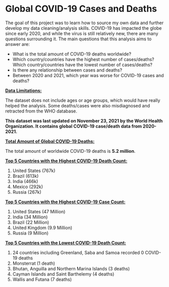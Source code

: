 # Global COVID-19 Cases and Deaths

The goal of this project was to learn how to source my own data and further develop my data cleaning/analysis skills. COVID-19 has impacted the globe since early 2020, and while the virus is still relatively new, there are many questions surrounding it. The main questions that this analysis aims to answer are:

- What is the total amount of COVID-19 deaths worldwide?
- Which country/countries have the highest number of cases/deaths? Which country/countries have the lowest number of cases/deaths?
- Is there any relationship between cases and deaths?
- Between 2020 and 2021, which year was worse for COVID-19 cases and deaths?



**<ins>Data Limitations:<ins/>**
  
The dataset does not include ages or age groups, which would have really helped the analysis. Some deaths/cases were also misdiagnosed and retracted from the WHO database.

  
  **This dataset was last updated on November 23, 2021 by the World Health Organization. It contains global COVID-19 case/death data from 2020-2021.**

**<ins>Total Amount of Global COVID-19 Deaths:<ins/>**
  
 The total amount of worldwide COVID-19 deaths is **5.2 million**.
  
**<ins>Top 5 Countries with the Highest COVID-19 Death Count:<ins/>**
  
1. United States (767k)
2. Brazil (613k)
3. India (466k)
4. Mexico (292k)
5. Russia (267k)
  
**<ins>Top 5 Countries with the Highest COVID-19 Case Count:<ins/>**
  
1. United States (47 Million)
2. India (34 Million)
3. Brazil (22 Million)
4. United Kingdom (9.9 Million)
5. Russia (9 Million)
  
 
  **<ins>Top 5 Countries with the Lowest COVID-19 Death Count:<ins/>**
  
1. 24 countries including Greenland, Saba and Samoa recorded 0 COVID-19 deaths
2. Monsterrat (1 death)
3. Bhutan, Anguilla and Northern Marina Islands (3 deaths)
4. Cayman Islands and Saint Barthelemy (4 deaths)
5. Wallis and Futana (7 deaths)
  
  
  



